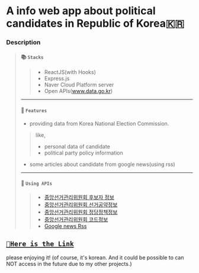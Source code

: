# A info web app about political candidates in Republic of Korea🇰🇷

### Description
>#### 📚 `Stacks`
>>- ReactJS(with Hooks)
>>- Express.js
>>- Naver Cloud Platform server
>>- Open APIs(www.data.go.kr)
> ---
>#### 🚀 `Features`
>- providing data from Korea National Election Commission.
>>like,
>>- personal data of candidate
>>- political party policy information
>- some articles about candidate from google news(using rss)
> ---
>#### 📎 `Using APIs`
>>- [중앙선거관리위원회 후보자 정보](https://www.data.go.kr/tcs/dss/selectApiDataDetailView.do?publicDataPk=15000908) 
>>- [중앙선거관리위원회 선거공약정보](https://www.data.go.kr/tcs/dss/selectApiDataDetailView.do?publicDataPk=15040587)
>>- [중앙선거관리위원회 정당정책정보](https://www.data.go.kr/tcs/dss/selectApiDataDetailView.do?publicDataPk=15040588)
>>- [중앙선거관리위원회 코드정보](https://www.data.go.kr/tcs/dss/selectApiDataDetailView.do?publicDataPk=15000897)
>>- [Google news Rss](https://news.google.com/rss)
<!--
>#### 🧱 `Structure of this project`
>> app/
>>> app.js `this one is real server. excute this with nohup command for background precessing`
>>> build/ `index.html and static files`
>>>> index.html
>>>> static/
>>> servers/ `API servers. Because of CORS, I can't use APIs in FE directly. So, this one make it happen.`
>>>> server.js
>>>> routes/
-->
## [`📌Here is the Link`](http://www.jinwangmok.com)
please enjoying it!
(of course, it's korean. And it could be possible to can NOT access in the future due to my other projects.)
